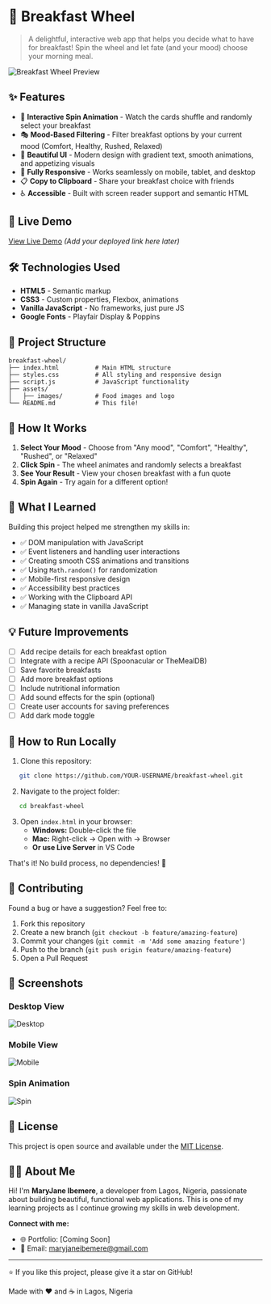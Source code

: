 # 🥞 Breakfast Wheel

> A delightful, interactive web app that helps you decide what to have for breakfast! Spin the wheel and let fate (and your mood) choose your morning meal.

![Breakfast Wheel Preview](assets/images/desktop%20view-breakfast%20wheel.png)

## ✨ Features

- 🎡 **Interactive Spin Animation** - Watch the cards shuffle and randomly select your breakfast
- 🎭 **Mood-Based Filtering** - Filter breakfast options by your current mood (Comfort, Healthy, Rushed, Relaxed)
- 🎨 **Beautiful UI** - Modern design with gradient text, smooth animations, and appetizing visuals
- 📱 **Fully Responsive** - Works seamlessly on mobile, tablet, and desktop
- 📋 **Copy to Clipboard** - Share your breakfast choice with friends
- ♿ **Accessible** - Built with screen reader support and semantic HTML

## 🚀 Live Demo

[View Live Demo](#) *(Add your deployed link here later)*

## 🛠️ Technologies Used

- **HTML5** - Semantic markup
- **CSS3** - Custom properties, Flexbox, animations
- **Vanilla JavaScript** - No frameworks, just pure JS
- **Google Fonts** - Playfair Display & Poppins

## 📂 Project Structure
```
breakfast-wheel/
├── index.html          # Main HTML structure
├── styles.css          # All styling and responsive design
├── script.js           # JavaScript functionality
├── assets/
│   ├── images/         # Food images and logo
└── README.md           # This file!
```

## 🎯 How It Works

1. **Select Your Mood** - Choose from "Any mood", "Comfort", "Healthy", "Rushed", or "Relaxed"
2. **Click Spin** - The wheel animates and randomly selects a breakfast
3. **See Your Result** - View your chosen breakfast with a fun quote
4. **Spin Again** - Try again for a different option!

## 🧠 What I Learned

Building this project helped me strengthen my skills in:
- ✅ DOM manipulation with JavaScript
- ✅ Event listeners and handling user interactions
- ✅ Creating smooth CSS animations and transitions
- ✅ Using `Math.random()` for randomization
- ✅ Mobile-first responsive design
- ✅ Accessibility best practices
- ✅ Working with the Clipboard API
- ✅ Managing state in vanilla JavaScript

## 💡 Future Improvements

- [ ] Add recipe details for each breakfast option
- [ ] Integrate with a recipe API (Spoonacular or TheMealDB)
- [ ] Save favorite breakfasts
- [ ] Add more breakfast options
- [ ] Include nutritional information
- [ ] Add sound effects for the spin (optional)
- [ ] Create user accounts for saving preferences
- [ ] Add dark mode toggle

## 🚀 How to Run Locally

1. Clone this repository:
```bash
   git clone https://github.com/YOUR-USERNAME/breakfast-wheel.git
```

2. Navigate to the project folder:
```bash
   cd breakfast-wheel
```

3. Open `index.html` in your browser:
   - **Windows:** Double-click the file
   - **Mac:** Right-click → Open with → Browser
   - **Or use Live Server** in VS Code

That's it! No build process, no dependencies! 🎉

## 🤝 Contributing

Found a bug or have a suggestion? Feel free to:
1. Fork this repository
2. Create a new branch (`git checkout -b feature/amazing-feature`)
3. Commit your changes (`git commit -m 'Add some amazing feature'`)
4. Push to the branch (`git push origin feature/amazing-feature`)
5. Open a Pull Request

## 📸 Screenshots

### Desktop View
![Desktop](Assets/images/desktop%20view-breakfast%20wheel.png)

### Mobile View
![Mobile](Assets/images/mobile%20view-breakfast%20wheel.png)

### Spin Animation
![Spin](Assets/images/spin%20animation-breakfast%20wheel.png)

## 📝 License

This project is open source and available under the [MIT License](LICENSE).

## 👩‍💻 About Me

Hi! I'm **MaryJane Ibemere**, a developer from Lagos, Nigeria, passionate about building beautiful, functional web applications. This is one of my learning projects as I continue growing my skills in web development.

**Connect with me:**
- 🌐 Portfolio: [Coming Soon]
- 📧 Email: maryjaneibemere@gmail.com

---

⭐ If you like this project, please give it a star on GitHub!

Made with ❤️ and ☕ in Lagos, Nigeria